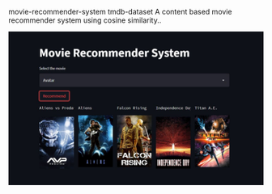 movie-recommender-system tmdb-dataset
A content based movie recommender system using cosine similarity.. 

![img](https://github.com/vaishnavitekle/Movie_Recommender/blob/05f3067f6021f2e83b8107f6b5b06e1fee675532/movie-recommendation-system-using-ml-algo.jpg) 

